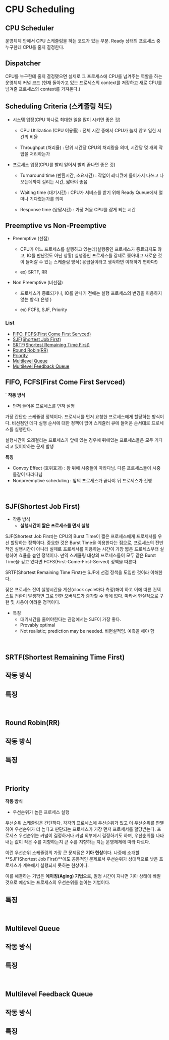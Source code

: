 # CPU Scheduling

  
## CPU Scheduler

운영체제 안에서 CPU 스케줄링을 하는 코드가 있는 부분. Ready 상태의 프로세스 중 누구한테 CPU를 줄지 결정한다.

## Dispatcher

CPU를 누구한테 줄지 결정됐으면 실제로 그 프로세스에 CPU를 넘겨주는 역할을 하는 운영체제 커널 코드
(현재 돌아가고 있는 프로세스의 context를 저장하고 새로 CPU를 넘겨줄 프로세스의 context를 가져온다.)







## Scheduling Criteria (스케줄링 척도)

- 시스템 입장(CPU 하나로 최대한 일을 많이 시키면 좋은 것)

  - CPU Utilization (CPU 이용률) : 전체 시간 중에서 CPU가 놀지 않고 일한 시간의 비율

  - Throughput (처리율) : 단위 시간당 CPU의 처리량을 의미, 시간당 몇 개의 작업을 처리하는가

- 프로세스 입장(CPU를 빨리 얻어서 빨리 끝나면 좋은 것)

  - Turnaround time (반환시간, 소요시간) : 작업이 레디큐에 들어가서 다쓰고 나오는데까지 걸리는 시간, 짧아야 좋음

  - Waiting time (대기시간) : CPU가 서비스를 받기 위해 Ready Queue에서 얼마나 기다렸는가를 의미

  - Response time (응답시간) : 가장 처음 CPU를 잡게 되는 시간


## Preemptive vs Non-Preemptive


- Preemptive (선점)

    - CPU가 어느 프로세스를 실행하고 있는데(실행중인 프로세스가 종료되지도 않고, IO를 만난것도 아닌 상황) 실행중인 프로세스를 강제로 쫓아내고 새로운 것이 들어갈 수 있는 스케줄링 방식( 응급실이라고 생각하면 이해하기 편하다!)

    - ex) SRTF, RR



- Non Preemptive (비선점)

  - 프로세스가 종료되거나, IO를 만나기 전에는 실행 프로세스의 변경을 허용하지 않는 방식( 은행 )

  - ex) FCFS, SJF, Priority




### List
  - [FIFO, FCFS(First Come First Servced)](#fifo-fcfsfirst-come-first-servced)
  - [SJF(Shortest Job First)](#sjfshortest-job-first)
  - [SRTF(Shortest Remaining Time First)](#srtfshortest-remaining-time-first)
  - [Round Robin(RR)](#round-robinrr)
  - [Priority](#priority)
  - [Multilevel Queue](#multilevel-queue)
  - [Multilevel Feedback Queue](#multilevel-feedback-queue)


## FIFO, FCFS(First Come First Servced)
`
**작동 방식**
- 먼저 들어온 프로세스를 먼저 실행


가장 간단한 스케쥴링 정책이다. 프로세서를 먼저 요청한 프로세스에게 할당하는 방식이다. 비선점인 데다 실행 순서에 대한 정책이 없어 스케쥴러 큐에 들어온 순서대로 프로세스를 실행한다. 

실행시간이 오래걸리는 프로세스가 앞에 있는 경우에 뒤에있는 프로세스들은 모두 기다리고 있어야하는 문제 발생

**특징**
- Convoy Effect (호위효과) : 왕 뒤에 시중들이 따라다님. 다른 프로세스들이 시중들같이 따라다님
- Nonpreemptive scheduling : 앞의 프로세스가 끝나야 뒤 프로세스가 진행

<br>

## SJF(Shortest Job First)

- 작동 방식
  - **실행시간이 짧은 프로세스를 먼저 실행**

SJF(Shortest Job First)는 CPU의 Burst Time이 짧은 프로세스에게 프로세서를 우선 할당하는 정책이다. 중요한 것은 Burst Time을 이용한다는 점으로, 프로세스의 전반적인 실행시간이 아니라 실제로 프로세서를 이용하는 시간이 가장 짧은 프로세스부터 실행하여 효율을 높인 정책이다. 만약 스케쥴링 대상의 프로세스들이 모두 같은 Burst Time을 갖고 있다면 FCFS(First-Come-First-Served) 정책을 따른다.

SRTF(Shortest Remaining Time First)는 SJF에 선점 정책을 도입한 것이라 이해한다.

잦은 프로세스 잔여 실행시간을 계산(clock cycle마다 측정)해야 하고 이에 따른 컨텍스트 전환이 발생하면 그로 인한 오버헤드가 증가할 수 밖에 없다. 따라서 현실적으로 구현 및 사용이 어려운 정책이다.


- 특징
  - 대기시간을 줄여야한다는 관점에서는 SJF이 가장 좋다.
  - Provably optimal
  - Not realistic; prediction may be needed. 비현실적임. 예측을 해야 함

<br>

## SRTF(Shortest Remaining Time First)

**작동 방식**
- 


**특징**
- 


<br>

## Round Robin(RR)

**작동 방식**
- 


**특징**
- 


<br>

## Priority

**작동 방식**
- 우선순위가 높은 프로세스 실행
  

우선순위 스케쥴링은 간단하다. 각각의 프로세스에 우선순위가 있고 이 우선순위를 판별하여 우선순위가 더 높다고 판단되는 프로세스가 가장 먼저 프로세서를 할당받는다. 프로세스 우선순위는 커널이 결정하거나 커널 외부에서 결정하기도 하며, 우선순위를 나타내는 값이 작은 수를 지향하는지 큰 수를 지향하는 지는 운영체제에 따라 다르다.

이런 우선순위 스케쥴링의 가장 큰 문제점은 **기아 현상**이다. 나중에 소개할 **SJF(Shortest Job First)**에도 공통적인 문제로서 우선순위가 상대적으로 낮은 프로세스가 계속해서 실행되지 못하는 현상이다.

이를 해결하는 기법은 **에이징(Aging) 기법**으로, 일정 시간이 지나면 기아 상태에 빠질 것으로 예상되는 프로세스의 우선순위를 높이는 기법이다.

**특징**
- 




<br>

## Multilevel Queue

**작동 방식**
- 


**특징**
- 


<br>

## Multilevel Feedback Queue

**작동 방식**
- 


**특징**
- 





